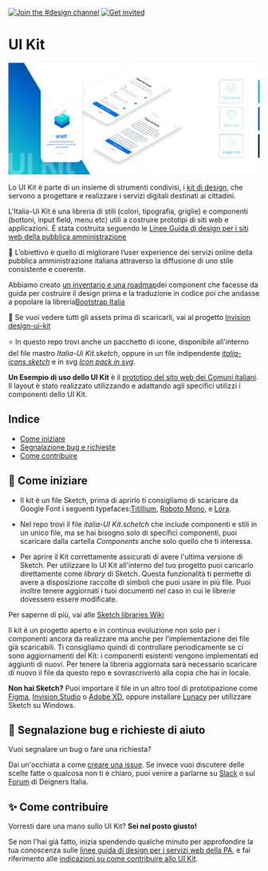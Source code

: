 [![Join the #design channel](https://img.shields.io/badge/Slack%20channel-%23design-blue.svg)](https://developersitalia.slack.com/messages/C7658JRJR/)
[![Get invited](https://slack.developers.italia.it/badge.svg)](https://slack.developers.italia.it/)

# UI Kit

 <img src="INSTRUCTIONS/UI KIT IMG.png" width="800"> 
 
Lo UI Kit è parte di un insieme di strumenti condivisi, i [kit di design](https://designers.italia.it/kit/), che servono a progettare e realizzare i servizi digitali destinati ai cittadini. 

L'Italia-Ui Kit è una libreria di stili (colori, tipografia, griglie) e componenti (bottoni, input field, menu etc) utili a costruire prototipi di siti web e applicazioni. È stata costruita seguendo le [Linee Guida di design per i siti web della pubblica amministrazione](https://docs.italia.it/italia/designers-italia/design-linee-guida-docs/it/stabile/)   

:dart: L’obiettivo è quello di migliorare l’user experience dei servizi online della pubblica amministrazione italiana attraverso la diffusione di uno stile consistente e coerente.

Abbiamo creato [un inventario e una roadmap](https://docs.google.com/spreadsheets/d/183hI6EBJo3EeiEcQPGZIe3hNN7EerTU5Udk6SkrH2OU/edit#gid=0)dei component che facesse da guida per costruire il design prima e la traduzione in codice poi che andasse a popolare la libreria[Bootstrap Italia](https://italia.github.io/bootstrap-italia/) 

:eyes: Se vuoi vedere tutti gli assets prima di scaricarli, vai al progetto [Invision design-ui-kit](https://invis.io/RJFGS2UC3HS)  
  
:star: In questo repo trovi anche un pacchetto di icone, disponibile all'interno del file mastro *Italia-Ui Kit.sketch*, oppure in un file indipendente [*italia-icons.sketch*](https://github.com/italia/design-ui-kit/blob/master/italia-icons.sketch) e in svg [*Icon pack in svg*](https://github.com/italia/design-ui-kit/blob/development/Icon%20pack%20in%20svg.zip). 

**Un Esempio di uso dello UI Kit** è il [prototipo del sito web dei Comuni italiani](https://github.com/italia/design-comuni-prototipi). Il layout è stato realizzato utilizzando e adattando agli specifici utilizzi i componenti dello UI Kit. 


## Indice

- [Come iniziare](#come-iniziare)
- [Segnalazione bug e richieste](#segnalazione-bug-e-richieste-di-aiuto)
- [Come contribuire](#come-contribuire)

 ## :blue_book: Come iniziare

* Il kit è un file Sketch, prima di aprirlo ti consigliamo di scaricare da Google Font i seguenti typefaces:[Titillium](https://fonts.google.com/specimen/Titillium+Web), [Roboto Mono](https://fonts.google.com/specimen/Roboto+Mono), e [Lora](https://fonts.google.com/specimen/Lora).
* Nel repo trovi il file *italia-UI Kit.schetch* che include componenti e stili in un unico file, ma se hai bisogno solo di specifici componenti, puoi scaricare dalla cartella *Components* anche solo quello che ti interessa. 

* Per aprire il Kit correttamente assicurati di avere l'ultima versione di Sketch.
Per utilizzare lo UI Kit all'interno del tuo progetto puoi caricarlo direttamente come *library* di Sketch. 
Questa funzionalità ti permette di avere a disposizione raccolte di simboli che puoi usare in più file. Puoi inoltre tenere aggiornati i tuoi documenti nel caso in cui le librerie dovessero essere modificate.

Per saperne di più, vai alle [Sketch libraries Wiki](https://github.com/italia/design-ui-kit/wiki/Sketch-Libraries) 

Il kit è un progetto aperto e in continua evoluzione non solo per i componenti ancora da realizzare ma anche per l’implementazione dei file già scaricabili. Ti consigliamo quindi di controllare periodicamente se ci sono aggiornamenti del Kit: i componenti esistenti vengono implementati ed aggiunti di nuovi. Per tenere la libreria aggiornata sarà necessario scaricare di nuovo il file da questo repo e sovrascriverlo alla copia che hai in locale.

**Non hai Sketch?** Puoi importare il file in un altro tool di prototipazione come [Figma](https://www.figma.com), [Invision Studio](https://www.invisionapp.com/studio) o [Adobe XD](https://www.adobe.com/uk/products/xd.html), oppure installare [Lunacy](https://icons8.it/lunacy) per utilizzare Sketch su Windows.   



## :wrench: Segnalazione bug e richieste di aiuto

Vuoi segnalare un bug o fare una richiesta?

Dai un'occhiata a come [creare una issue](https://github.com/italia/design-ui-kit/blob/master/CONTRIBUTING.md#creare-una-issue). Se invece vuoi discutere delle scelte fatte o qualcosa non ti è chiaro, puoi venire a parlarne su [Slack](https://designersitalia.slack.com/messages/C7658JRJR/) o sul [Forum](https://forum.italia.it/) di Deigners Italia.

## :sparkles: Come contribuire

Vorresti dare una mano sullo UI Kit? **Sei nel posto giusto!**
 
Se non l'hai già fatto, inizia spendendo qualche minuto per approfondire la tua conoscenza sulle
[linee guida di design per i servizi web della PA](https://design-italia.readthedocs.io/it/stable/index.html),
e fai riferimento alle [indicazioni su come contribuire allo UI Kit](CONTRIBUTING.md). 
